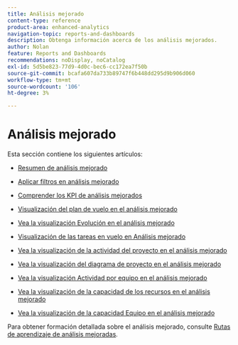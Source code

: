 ```yaml
---
title: Análisis mejorado
content-type: reference
product-area: enhanced-analytics
navigation-topic: reports-and-dashboards
description: Obtenga información acerca de los análisis mejorados.
author: Nolan
feature: Reports and Dashboards
recommendations: noDisplay, noCatalog
exl-id: 5d5be823-77d9-4d0c-bec6-cc172ea7f50b
source-git-commit: bcafa607da733b89747f6b448dd295d9b906d060
workflow-type: tm+mt
source-wordcount: '106'
ht-degree: 3%

---
```


# Análisis mejorado

Esta sección contiene los siguientes artículos:

* [Resumen de análisis mejorado](../enhanced-analytics/enhanced-analytics-overview.md)
* [Aplicar filtros en análisis mejorado](../enhanced-analytics/use-enhanced-analytics-filters.md)
* [Comprender los KPI de análisis mejorados](../enhanced-analytics/understand-enhanced-analytics-kpis.md)
* [Visualización del plan de vuelo en el análisis mejorado](../enhanced-analytics/flight-plan-overview.md)
* [Vea la visualización Evolución en el análisis mejorado](../enhanced-analytics/burndown-overview.md)
* [Visualización de las tareas en vuelo en Análisis mejorado](../enhanced-analytics/tasks-in-flight-overview.md)
* [Vea la visualización de la actividad del proyecto en el análisis mejorado](../enhanced-analytics/project-activity-overview.md)
* [Vea la visualización del diagrama de proyecto en el análisis mejorado](../enhanced-analytics/project-treemap-overview.md)
* [Vea la visualización Actividad por equipo en el análisis mejorado](../enhanced-analytics/activity-by-team-overview.md)
* [Vea la visualización de la capacidad de los recursos en el análisis mejorado](../enhanced-analytics/resource-capacity-overview.md)
* [Vea la visualización de la capacidad Equipo en el análisis mejorado](../enhanced-analytics/team-capacity-overview.md)
  <!--* [View Enhanced analytics visualizations by duration](../enhanced-analytics/view-enhanced-analytics-charts-duration.md)-->

  <!--
  <li data-mc-conditions="QuicksilverOrClassic.Draft mode"><a href="../enhanced-analytics/trend-views-overview.md" class="MCXref xref" xrefformat="{para}">Trend views overview</a> </li>
  -->

Para obtener formación detallada sobre el análisis mejorado, consulte [Rutas de aprendizaje de análisis mejoradas](https://one.workfront.com/s/enhanced-analytics-program).
